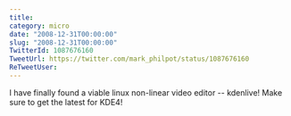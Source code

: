 ```yaml
---
title: 
category: micro
date: "2008-12-31T00:00:00"
slug: "2008-12-31T00:00:00"
TwitterId: 1087676160
TweetUrl: https://twitter.com/mark_philpot/status/1087676160
ReTweetUser: 
---
```


I have finally found a viable linux non-linear video editor -- kdenlive! Make sure to get the latest for KDE4!